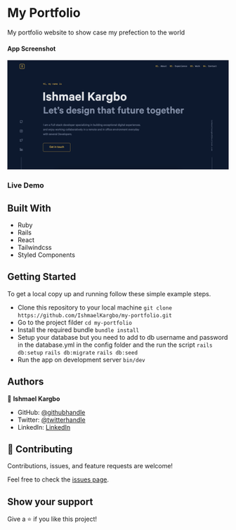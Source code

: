 # My Portfolio

My portfolio website to show case my prefection to the world

#### App Screenshot
<img src="./app_screenshot.png" alt="My Protfolio" />

### Live Demo
<!-- <a href="https://ishmaelkargbo.github.io/my-portfolio">Todo App</a> -->

## Built With

- Ruby
- Rails
- React
- Tailwindcss
- Styled Components

## Getting Started

To get a local copy up and running follow these simple example steps.

- Clone this repository to your local machine
`git clone https://github.com/IshmaelKargbo/my-portfolio.git`
- Go to the project filder
`cd my-portfolio`
- Install the required bundle
`bundle install`
- Setup your database but you need to add to db username and password in the database.yml in the config folder and the run the script
`rails db:setup`
`rails db:migrate`
`rails db:seed`
- Run the app on development server
`bin/dev`

## Authors

👤 **Ishmael Kargbo**

- GitHub: [@githubhandle](https://github.com/ishmaelkargbo)
- Twitter: [@twitterhandle](https://twitter.com/ishodev)
- LinkedIn: [LinkedIn](https://www.linkedin.com/in/ishmael-kargbo-503660169)

## 🤝 Contributing

Contributions, issues, and feature requests are welcome!

Feel free to check the [issues page](https://github.com/IshmaelKargbo/my-portfolio/issues).

## Show your support

Give a ⭐️ if you like this project!
